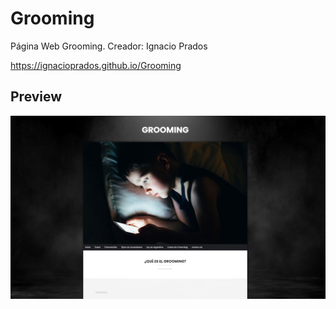 # Grooming
Página Web Grooming.
Creador: Ignacio Prados

https://ignacioprados.github.io/Grooming

## Preview

![banner](https://github.com/IgnacioPrados/Grooming/blob/gh-pages/preview.JPG?raw=true)
